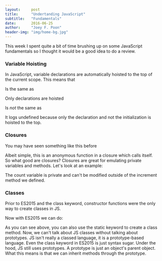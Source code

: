 ```yaml
---
layout:     post
title:      "Undertanding JavaScript"
subtitle:   "Fundamentals"
date:       2016-06-25
author:     "Joey F. Poon"
header-img: "img/home-bg.jpg"
---
```

This week I spent quite a bit of time brushing up on some JavaScript fundamentals so I thought it would be a good idea to do a review.

### Variable Hoisting
In JavaScript, variable declarations are automatically hoisted to the top of the current scope. This means that

<script src="https://gist.github.com/joeypoon/76788be38e5e6c79cc32dfb7ab8db438.js"></script>

Is the same as

<script src="https://gist.github.com/joeypoon/cf554a9ad025fba8d96f15080561ee81.js"></script>

Only declarations are hoisted

<script src="https://gist.github.com/joeypoon/e1990515253f1a5204196e88a9db508d.js"></script>

Is *not* the same as

<script src="https://gist.github.com/joeypoon/1c6f8cf036ca47a1ebdfae3ccd251d59.js"></script>

It logs undefined because only the declaration and not the initialization is hoisted to the top.

### Closures
You may have seen something like this before

<script src="https://gist.github.com/joeypoon/5bf7e02fe8b96480f2737f75291d7896.js"></script>

Albeit simple, this is an anonymous function in a closure which calls itself. So what good are closures? Closures are great for emulating private variables and methods. Let's look at an example:

<script src="https://gist.github.com/joeypoon/f8534b27a9653cec9b4a60698dcedb70.js"></script>

The count variable is private and can't be modified outside of the increment method we defined.

### Classes
Prior to ES2015 and the class keyword, constructor functions were the only way to create classes in JS.

<script src="https://gist.github.com/joeypoon/f01b85b585afcbb27dd4a21249cec811.js"></script>

Now with ES2015 we can do:

<script src="https://gist.github.com/joeypoon/33d61d85e5036b40ddfc92d3acdf178c.js"></script>

As you can see above, you can also use the static keyword to create a class method. Now, we can't talk about JS classes without talking about prototypes. JS isn't really a classed language, it is a prototype-based language. Even the class keyword in ES2015 is just syntax sugar. Under the hood, JS still uses prototypes. A prototype is just an object's parent object. What this means is that we can inherit methods through the prototype.

<script src="https://gist.github.com/joeypoon/12e5f90b4cf3139ac07a22e1047532da.js"></script>
